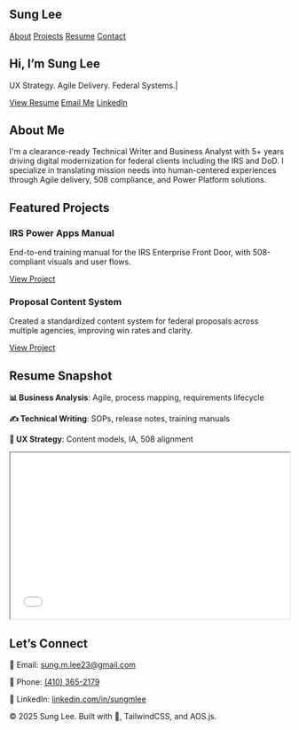 <!DOCTYPE html>
<html lang="en">
<head>
  <meta charset="UTF-8" />
  <meta name="viewport" content="width=device-width, initial-scale=1.0" />
  <title>Sung Lee | UX Content Strategist & Federal Systems Analyst</title>
  <meta name="description" content="Sung Lee - Business Analyst and Technical Writer for Federal UX transformation programs (IRS, DoD). Explore resume, projects, and contact details.">
  <meta property="og:title" content="Sung Lee | UX Content Strategist" />
  <meta property="og:description" content="Digital strategy meets federal IT. Explore Sung’s portfolio and federal work experience." />
  <meta property="og:image" content="https://sunglee23.github.io/og-image.jpg" />
  <link href="https://cdn.jsdelivr.net/npm/tailwindcss@2.2.19/dist/tailwind.min.css" rel="stylesheet">
  <link href="https://unpkg.com/aos@2.3.1/dist/aos.css" rel="stylesheet">
  <script src="https://unpkg.com/aos@2.3.1/dist/aos.js"></script>
  <script src="https://cdn.jsdelivr.net/npm/alpinejs" defer></script>
  <style>
    html {
      scroll-behavior: smooth;
    }
    .glass {
      background: rgba(255, 255, 255, 0.08);
      backdrop-filter: blur(10px);
    }
    .typing::after {
      content: "|";
      animation: blink 1s step-end infinite;
    }
    @keyframes blink {
      50% { opacity: 0; }
    }
  </style>
</head>
<body class="bg-gray-900 text-white font-sans" onload="AOS.init();">

  <!-- Navbar -->
  <nav class="fixed w-full z-30 glass shadow-lg">
    <div class="max-w-7xl mx-auto px-4 py-4 flex justify-between items-center">
      <h1 class="text-2xl font-bold">Sung Lee</h1>
      <div class="space-x-4">
        <a href="#about" class="hover:text-blue-400">About</a>
        <a href="#projects" class="hover:text-blue-400">Projects</a>
        <a href="#resume" class="hover:text-blue-400">Resume</a>
        <a href="#contact" class="hover:text-blue-400">Contact</a>
      </div>
    </div>
  </nav>

  <!-- Hero Section -->
  <section class="h-screen flex items-center justify-center text-center bg-gradient-to-br from-gray-800 to-black pt-24">
    <div>
      <h2 class="text-4xl sm:text-6xl font-extrabold">
        Hi, I’m <span class="text-blue-400">Sung Lee</span>
      </h2>
      <p class="text-xl text-gray-300 mt-4 typing">UX Strategy. Agile Delivery. Federal Systems.</p>
      <div class="mt-6 space-x-4">
        <a href="/Sung_Lee_Resume_5_Tech_Writer_New_2025" target="_blank" class="bg-blue-500 px-5 py-2 rounded-lg font-semibold hover:bg-blue-600">View Resume</a>
        <a href="mailto:sung.m.lee23@gmail.com" class="bg-gray-700 px-5 py-2 rounded-lg font-semibold hover:bg-gray-600">Email Me</a>
        <a href="https://www.linkedin.com/in/sungmlee" target="_blank" class="bg-white text-black px-5 py-2 rounded-lg font-semibold hover:bg-gray-300">LinkedIn</a>
      </div>
    </div>
  </section>

  <!-- About Section -->
  <section id="about" class="py-20 px-8 max-w-4xl mx-auto" data-aos="fade-up">
    <h2 class="text-3xl font-bold text-blue-400 mb-4">About Me</h2>
    <p class="text-lg text-gray-300 leading-relaxed">
      I'm a clearance-ready Technical Writer and Business Analyst with 5+ years driving digital modernization for federal clients including the IRS and DoD. I specialize in translating mission needs into human-centered experiences through Agile delivery, 508 compliance, and Power Platform solutions.
    </p>
  </section>

  <!-- Projects Section -->
  <section id="projects" class="py-20 px-8 bg-gray-800" data-aos="fade-up">
    <h2 class="text-3xl font-bold text-blue-400 mb-10 text-center">Featured Projects</h2>
    <div class="grid md:grid-cols-2 gap-8">
      <div class="bg-gray-700 p-6 rounded-2xl shadow-xl transform hover:scale-105 transition-all">
        <h3 class="text-xl font-semibold mb-2">IRS Power Apps Manual</h3>
        <p class="text-gray-300 mb-4">End-to-end training manual for the IRS Enterprise Front Door, with 508-compliant visuals and user flows.</p>
        <a href="#" class="text-blue-300 underline">View Project</a>
      </div>
      <div class="bg-gray-700 p-6 rounded-2xl shadow-xl transform hover:scale-105 transition-all">
        <h3 class="text-xl font-semibold mb-2">Proposal Content System</h3>
        <p class="text-gray-300 mb-4">Created a standardized content system for federal proposals across multiple agencies, improving win rates and clarity.</p>
        <a href="#" class="text-blue-300 underline">View Project</a>
      </div>
    </div>
  </section>

  <!-- Resume Section -->
  <section id="resume" class="py-20 px-8 max-w-5xl mx-auto" data-aos="fade-up">
    <h2 class="text-3xl font-bold text-blue-400 mb-6">Resume Snapshot</h2>
    <div class="grid sm:grid-cols-2 gap-6 text-gray-300">
      <div>
        <p><strong>📊 Business Analysis</strong>: Agile, process mapping, requirements lifecycle</p>
        <p><strong>✍️ Technical Writing</strong>: SOPs, release notes, training manuals</p>
        <p><strong>🧭 UX Strategy</strong>: Content models, IA, 508 alignment</p>
      </div>
      <div>
        <iframe src="/Sung_Lee_Resume_BA_TECH_7-2025.pdf" width="100%" height="300px" class="rounded-xl shadow-lg"></iframe>
      </div>
    </div>
  </section>

  <!-- Contact Section -->
  <section id="contact" class="py-20 px-8 bg-gray-800" data-aos="fade-up">
    <h2 class="text-3xl font-bold text-blue-400 mb-6">Let’s Connect</h2>
    <p class="text-gray-300 mb-2">📧 Email: <a href="mailto:sung.m.lee23@gmail.com" class="underline">sung.m.lee23@gmail.com</a></p>
    <p class="text-gray-300 mb-2">📱 Phone: <a href="tel:+14103652179" class="underline">(410) 365-2179</a></p>
    <p class="text-gray-300">🔗 LinkedIn: <a href="https://www.linkedin.com/in/sungmlee" target="_blank" class="underline">linkedin.com/in/sungmlee</a></p>
  </section>

  <!-- Footer -->
  <footer class="text-center text-gray-500 py-6 text-sm">
    © 2025 Sung Lee. Built with 💙, TailwindCSS, and AOS.js.
  </footer>

  <script>
    AOS.init();
  </script>
</body>
</html>

